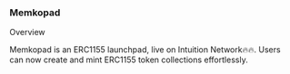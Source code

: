 
### Memkopad

Overview

Memkopad is an ERC1155 launchpad, live on Intuition Network🔥🔥.
Users can now create and mint ERC1155 token collections effortlessly.

